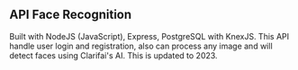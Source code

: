 ## API Face Recognition

Built with NodeJS (JavaScript), Express, PostgreSQL with KnexJS. This API handle user login and registration, also can process any image and will detect faces using Clarifai's AI. This is updated to 2023.
